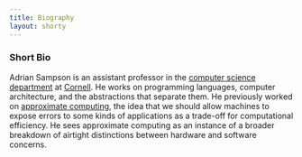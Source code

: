 ```yaml
---
title: Biography
layout: shorty
---
```

### Short Bio

Adrian Sampson is an assistant professor in the [computer science department][cs] at [Cornell][]. He works on programming languages, computer architecture, and the abstractions that separate them. He previously worked on [approximate computing][approx], the idea that we should allow machines to expose errors to some kinds of applications as a trade-off for computational efficiency. He sees approximate computing as an instance of a broader breakdown of airtight distinctions between hardware and software concerns.

[cs]: https://www.cs.cornell.edu
[cornell]: https://www.cornell.edu
[approx]: research.html#approximate-computing
